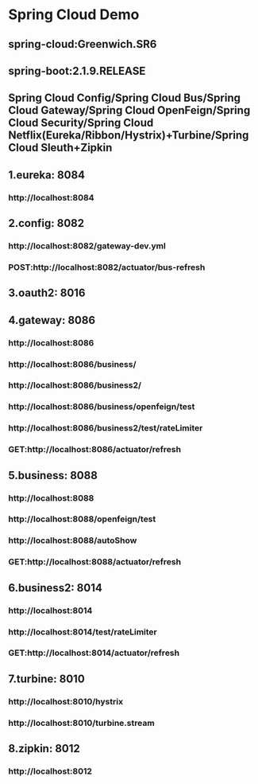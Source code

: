 # Spring Cloud Demo
## spring-cloud:Greenwich.SR6
## spring-boot:2.1.9.RELEASE
## Spring Cloud Config/Spring Cloud Bus/Spring Cloud Gateway/Spring Cloud OpenFeign/Spring Cloud Security/Spring Cloud Netflix(Eureka/Ribbon/Hystrix)+Turbine/Spring Cloud Sleuth+Zipkin

## 1.eureka:      8084
### http://localhost:8084

## 2.config:      8082
### http://localhost:8082/gateway-dev.yml
### POST:http://localhost:8082/actuator/bus-refresh

## 3.oauth2:      8016   

## 4.gateway:     8086
### http://localhost:8086
### http://localhost:8086/business/
### http://localhost:8086/business2/
### http://localhost:8086/business/openfeign/test
### http://localhost:8086/business2/test/rateLimiter
### GET:http://localhost:8086/actuator/refresh

## 5.business:    8088
### http://localhost:8088
### http://localhost:8088/openfeign/test
### http://localhost:8088/autoShow
### GET:http://localhost:8088/actuator/refresh

## 6.business2:   8014
### http://localhost:8014
### http://localhost:8014/test/rateLimiter
### GET:http://localhost:8014/actuator/refresh

## 7.turbine:     8010
### http://localhost:8010/hystrix
### http://localhost:8010/turbine.stream

## 8.zipkin:         8012
### http://localhost:8012
